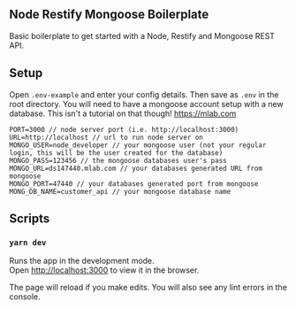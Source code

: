 ## Node Restify Mongoose Boilerplate

Basic boilerplate to get started with a Node, Restify and Mongoose REST API.

## Setup

Open `.env-example` and enter your config details. Then save as `.env` in the root directory. You will need to have a mongoose account setup with a new database. This isn't a tutorial on that though! https://mlab.com

    PORT=3000 // node server port (i.e. http://localhost:3000)
    URL=http://localhost // url to run node server on
    MONGO_USER=node_developer // your mongoose user (not your regular login, this will be the user created for the database)
    MONGO_PASS=123456 // the mongoose databases user's pass
    MONGO_URL=ds147440.mlab.com // your databases generated URL from mongoose
    MONGO_PORT=47440 // your databases generated port from mongoose
    MONG_DB_NAME=customer_api // your mongoose database name

## Scripts

### `yarn dev`

Runs the app in the development mode.<br>
Open [http://localhost:3000](http://localhost:3000) to view it in the browser.

The page will reload if you make edits. You will also see any lint errors in the console.
